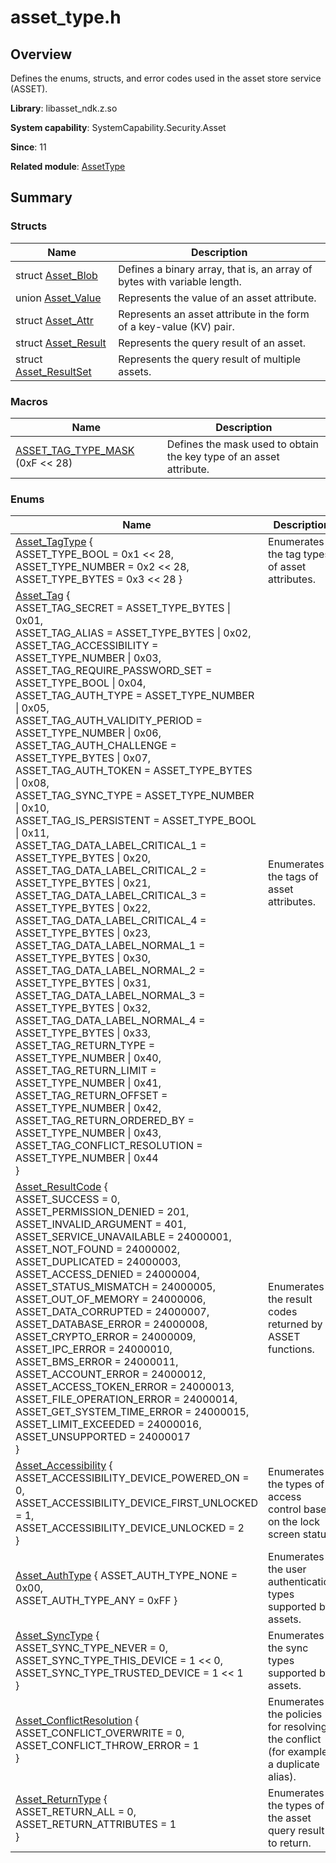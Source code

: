 # asset_type.h


## Overview

Defines the enums, structs, and error codes used in the asset store service (ASSET).

**Library**: libasset_ndk.z.so

**System capability**: SystemCapability.Security.Asset

**Since**: 11

**Related module**: [AssetType](_asset_type.md)


## Summary


### Structs

| Name| Description|
| -------- | -------- |
| struct  [Asset_Blob](_asset___blob.md) | Defines a binary array, that is, an array of bytes with variable length.|
| union  [Asset_Value](union_asset___value.md) | Represents the value of an asset attribute.|
| struct  [Asset_Attr](_asset___attr.md) | Represents an asset attribute in the form of a key-value (KV) pair.|
| struct  [Asset_Result](_asset___result.md) | Represents the query result of an asset.|
| struct  [Asset_ResultSet](_asset___result_set.md) | Represents the query result of multiple assets.|


### Macros

| Name| Description|
| -------- | -------- |
| [ASSET_TAG_TYPE_MASK](_asset_type.md#asset_tag_type_mask)   (0xF &lt;&lt; 28) | Defines the mask used to obtain the key type of an asset attribute.|


### Enums

| Name| Description|
| -------- | -------- |
| [Asset_TagType](_asset_type.md#asset_tagtype) {<br>ASSET_TYPE_BOOL = 0x1 &lt;&lt; 28,<br>ASSET_TYPE_NUMBER = 0x2 &lt;&lt; 28,<br>ASSET_TYPE_BYTES = 0x3 &lt;&lt; 28 } | Enumerates the tag types of asset attributes. |
| [Asset_Tag](_asset_type.md#asset_tag) {<br>ASSET_TAG_SECRET = ASSET_TYPE_BYTES \| 0x01,<br>ASSET_TAG_ALIAS = ASSET_TYPE_BYTES \| 0x02,<br>ASSET_TAG_ACCESSIBILITY = ASSET_TYPE_NUMBER \| 0x03,<br>ASSET_TAG_REQUIRE_PASSWORD_SET = ASSET_TYPE_BOOL \| 0x04,<br>ASSET_TAG_AUTH_TYPE = ASSET_TYPE_NUMBER \| 0x05,<br>ASSET_TAG_AUTH_VALIDITY_PERIOD = ASSET_TYPE_NUMBER \| 0x06,<br>ASSET_TAG_AUTH_CHALLENGE = ASSET_TYPE_BYTES \| 0x07,<br>ASSET_TAG_AUTH_TOKEN = ASSET_TYPE_BYTES \| 0x08,<br>ASSET_TAG_SYNC_TYPE = ASSET_TYPE_NUMBER \| 0x10,<br>ASSET_TAG_IS_PERSISTENT = ASSET_TYPE_BOOL \| 0x11,<br>ASSET_TAG_DATA_LABEL_CRITICAL_1 = ASSET_TYPE_BYTES \| 0x20,<br>ASSET_TAG_DATA_LABEL_CRITICAL_2 = ASSET_TYPE_BYTES \| 0x21,<br>ASSET_TAG_DATA_LABEL_CRITICAL_3 = ASSET_TYPE_BYTES \| 0x22,<br>ASSET_TAG_DATA_LABEL_CRITICAL_4 = ASSET_TYPE_BYTES \| 0x23,<br>ASSET_TAG_DATA_LABEL_NORMAL_1 = ASSET_TYPE_BYTES \| 0x30,<br>ASSET_TAG_DATA_LABEL_NORMAL_2 = ASSET_TYPE_BYTES \| 0x31,<br>ASSET_TAG_DATA_LABEL_NORMAL_3 = ASSET_TYPE_BYTES \| 0x32,<br>ASSET_TAG_DATA_LABEL_NORMAL_4 = ASSET_TYPE_BYTES \| 0x33,<br>ASSET_TAG_RETURN_TYPE = ASSET_TYPE_NUMBER \| 0x40,<br>ASSET_TAG_RETURN_LIMIT = ASSET_TYPE_NUMBER \| 0x41,<br>ASSET_TAG_RETURN_OFFSET = ASSET_TYPE_NUMBER \| 0x42,<br>ASSET_TAG_RETURN_ORDERED_BY = ASSET_TYPE_NUMBER \| 0x43,<br>ASSET_TAG_CONFLICT_RESOLUTION = ASSET_TYPE_NUMBER \| 0x44<br>} | Enumerates the tags of asset attributes. |
| [Asset_ResultCode](_asset_type.md#asset_resultcode) {<br>ASSET_SUCCESS = 0,<br>ASSET_PERMISSION_DENIED = 201,<br>ASSET_INVALID_ARGUMENT = 401,<br>ASSET_SERVICE_UNAVAILABLE = 24000001,<br>ASSET_NOT_FOUND = 24000002,<br>ASSET_DUPLICATED = 24000003,<br>ASSET_ACCESS_DENIED = 24000004,<br>ASSET_STATUS_MISMATCH = 24000005,<br>ASSET_OUT_OF_MEMORY = 24000006,<br>ASSET_DATA_CORRUPTED = 24000007,<br>ASSET_DATABASE_ERROR = 24000008,<br>ASSET_CRYPTO_ERROR = 24000009,<br>ASSET_IPC_ERROR = 24000010,<br>ASSET_BMS_ERROR = 24000011,<br>ASSET_ACCOUNT_ERROR = 24000012,<br>ASSET_ACCESS_TOKEN_ERROR = 24000013,<br>ASSET_FILE_OPERATION_ERROR = 24000014,<br>ASSET_GET_SYSTEM_TIME_ERROR = 24000015,<br>ASSET_LIMIT_EXCEEDED = 24000016,<br>ASSET_UNSUPPORTED = 24000017<br>} | Enumerates the result codes returned by ASSET functions.|
| [Asset_Accessibility](_asset_type.md#asset_accessibility) {<br>ASSET_ACCESSIBILITY_DEVICE_POWERED_ON = 0,<br>ASSET_ACCESSIBILITY_DEVICE_FIRST_UNLOCKED = 1,<br>ASSET_ACCESSIBILITY_DEVICE_UNLOCKED = 2<br>} | Enumerates the types of access control based on the lock screen status.|
| [Asset_AuthType](_asset_type.md#asset_authtype) { ASSET_AUTH_TYPE_NONE = 0x00,<br>ASSET_AUTH_TYPE_ANY = 0xFF } | Enumerates the user authentication types supported by assets. |
| [Asset_SyncType](_asset_type.md#asset_synctype) {<br>ASSET_SYNC_TYPE_NEVER = 0,<br>ASSET_SYNC_TYPE_THIS_DEVICE = 1 &lt;&lt; 0,<br>ASSET_SYNC_TYPE_TRUSTED_DEVICE = 1 &lt;&lt; 1<br>} | Enumerates the sync types supported by assets. |
| [Asset_ConflictResolution](_asset_type.md#asset_conflictresolution) {<br>ASSET_CONFLICT_OVERWRITE = 0,<br>ASSET_CONFLICT_THROW_ERROR = 1<br>} | Enumerates the policies for resolving the conflict (for example, a duplicate alias).|
| [Asset_ReturnType](_asset_type.md#asset_returntype) {<br>ASSET_RETURN_ALL = 0,<br>ASSET_RETURN_ATTRIBUTES = 1<br>} | Enumerates the types of the asset query result to return.|
